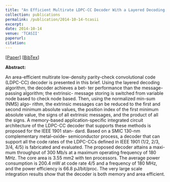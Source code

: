 ```yaml
---
title: "An Efficient Multirate LDPC-CC Decoder With a Layered Decoding Algorithm for the IEEE 1901 Standard"
collection: publications
permalink: /publication/2014-10-14-tcasii
excerpt:
date: 2014-10-14
venue: 'TCASII'
paperurl:
citation:
---
```

[[Paper](https://diwu1990.github.io/files/2014-10-14-tcasii-paper.pdf)] 
[[BibTex](https://diwu1990.github.io/files/2014-10-14-tcasii-paper.bib)]

__Abstract:__

An area-efficient multirate low-density parity-check convolutional code (LDPC-CC) decoder is presented in this brief. Using the layered decoding algorithm, the decoder achieves a bet- ter performance than the message-passing algorithm; the extrinsic- message storing is switched from variable node based to check node based. Then, using the normalized min-sum (NMS) algo- rithm, the extrinsic messages can be reduced to the first and second minimum absolute values, the position index of the first minimum absolute value, the signs of all extrinsic messages, and the product of all the signs. A memory-based application-specific integrated circuit architecture of the LDPC-CC decoder that supports these methods is proposed for the IEEE 1901 stan- dard. Based on a SMIC 130-nm complementary metal–oxide– semiconductor process, a decoder that can support all the code rates of the LDPC-CCs defined in IEEE 1901 (1/2, 2/3, 3/4, 4/5) is fabricated and evaluated. The proposed decoder attains a maxi- mum throughput of 300 Mb/s at a maximum operating frequency of 180 MHz. The core area is 3.55 mm2 with ten processors. The average power consumption is 200.4 mW at code rate 4/5 and a frequency of 180 MHz, and the power efficiency is 66.8 pJ/bit/proc. The very large scale integration results show that the decoder is both memory and area efficient.
